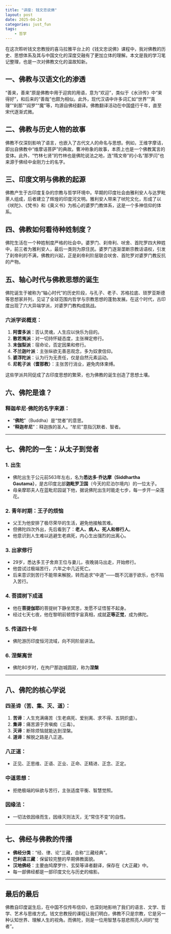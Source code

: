 ```yaml
---
title: "讲座: 钱文忠说佛"
layout: post
date: 2025-04-24
categories: just_fun
tags:
    - 哲学
---
```


在这次聆听钱文忠教授的喜马拉雅平台上的《钱文忠说佛》课程中，我对佛教的历史、思想体系及其与中国文化的深度交融有了更加立体的理解。本文是我的学习笔记整理，也是一次对佛教文化的温故知新。

## 一、佛教与汉语文化的渗透

“善来，善来”原是佛教中用于迎宾的用语，意为“欢迎”，类似于《水浒传》中“来得好”，和后来的“善哉”也颇为相似。此外，现代汉语中许多词汇如“世界”“真理”“刹那”“阎罗”“魔”等，均源自佛经翻译。佛教翻译活动在中国盛行千年，直至宋代逐渐式微。

## 二、佛教与历史人物的故事

佛教不仅深刻影响了语言，也嵌入了古代文人的命名与思想。例如，王维字摩诘，即出自佛教中“维摩诘菩萨”的典故。曹冲称象的故事，本质上也是一个佛教寓言的变体。此外，“竹林七贤”的竹林也是佛陀说法之地，连“隋文帝”的小名“那罗闫”也来源于佛经中金刚力士的名字。

## 三、印度文明与佛教的起源

佛教产生于古印度复杂的宗教与哲学环境中。早期的印度社会由雅利安人与达罗毗荼人组成，后者建立了辉煌的印度河文明。雅利安人带来了吠陀文化，形成了以《吠陀》、《梵书》和《奥义书》为核心的婆罗门教体系，这是一个多神信仰的体系。

## 四、佛教如何看待种姓制度？

佛陀生活在一个种姓制度严格的社会中。婆罗门、刹帝利、吠舍、首陀罗四大种姓中，前三者为雅利安人，最后一类则为原住民。婆罗门逐渐垄断宗教话语权，引发了刹帝利的不满，佛教的兴起，正是刹帝利阶层联合吠舍、首陀罗对婆罗门教反抗的产物。

## 五、轴心时代与佛教思想的诞生

佛陀诞生于被称为“轴心时代”的历史阶段，与孔子、老子、苏格拉底、琐罗亚斯德等思想家并列，见证了全球范围内哲学与宗教思想的蓬勃发展。在这个时代，古印度出现了六大异端学派，对婆罗门教构成挑战。

### 六派学说概览：

1. **阿耆多派**：否认灵魂，人生应以快乐为目的。
2. **散若夷派**：对一切持怀疑态度，主张禅定修行。
3. **末伽梨派**：宿命论，否定因果和修行。
4. **不兰迦叶派**：主张纵欲无善恶观念，多为奴隶信仰。
5. **婆浮陀派**：认为行为无责任，仅是自然元素运动。
6. **尼乾子派（耆那教）**：主张苦行消业，避免肉体束缚。

这些学派共同促成了古印度思想的繁荣，也为佛教的诞生创造了思想土壤。


## 六、佛陀是谁？

### 释迦牟尼·佛陀的名字来源：

- “**佛陀**”（Buddha）是“觉者”的意思。
- “**释迦牟尼**”：释迦族的圣人。“牟尼”意指沉默者、智者。

---

## 七、佛陀的一生：从太子到觉者

### 1. 出生

- 佛陀出生于公元前563年左右，名为**悉达多·乔达摩（Siddhartha Gautama）**，是古印度北部**迦毗罗卫国**（今天的尼泊尔境内）的一位太子。
- 母亲摩耶夫人在蓝毗尼园诞下他，据说佛陀出生时能走七步，每一步开一朵莲花。

### 2. 青年时期：王子的烦恼

- 父王为他安排了极尽荣华的生活，避免他接触苦难。
- 但佛陀四次外出，先后看到了：**老人、病人、死人和修行人**。
- 他意识到人生难以逃避生老病死，内心生出强烈的出离心。

### 3. 出家修行

- 29岁，悉达多王子舍弃王位与妻儿，夜晚骑马出走，开始修行。
- 他尝试过极端苦行，六年之中几近死亡。
- 后来意识到苦行不能带来解脱，转而追求“中道”——既不沉溺于欲乐，也不陷入苦行。

### 4. 菩提树下成道

- 他在**菩提伽耶**的菩提树下静坐冥思，发愿不证悟誓不起身。
- 经过七天七夜，他在黎明前顿悟宇宙真相，成就**正等正觉**，成为佛陀。

### 5. 传道四十年

- 佛陀游历印度恒河流域，向不同阶层讲法。

### 6. 涅槃离世

- 佛陀80岁时，在拘尸那迦城圆寂，称为**涅槃**

---

## 八、佛陀的核心学说

### 四圣谛（苦、集、灭、道）：

1. **苦谛**：人生充满痛苦（生老病死、爱别离、求不得、五阴炽盛）。
2. **集谛**：痛苦源于贪嗔痴（三毒）。
3. **灭谛**：断除烦恼就能达到涅槃。
4. **道谛**：解脱之路是八正道。

### 八正道：

- 正见、正思维、正语、正业、正命、正精进、正念、正定。

### 中道思想：

- 拒绝极端的纵欲与苦行，主张适度平衡、智慧觉照。

### 因缘法：

- 一切法依因缘而生，因缘灭则法灭，无“常住不变”的自性。

---

## 七、佛经与佛教的传播

- **佛经分类**：“经、律、论”三藏，合称“三藏经典”。
- **巴利语三藏**：保留较完整的早期佛教面貌。
- **汉地佛经**：主要由鸠摩罗什、玄奘等译者翻译，保存在《大正藏》中。
- 每一部佛经都是一部印度文化与历史的缩影。

---

## 最后的最后

佛教自印度诞生后，在中国不仅传布信仰，也深刻地影响了我们的语言、文学、哲学、艺术与思维方式。钱文忠教授的课程让我们明白，佛教不只是宗教，它是另一种认知世界、理解人生的视角。而佛陀，则是一位用智慧与慈悲照亮人间的“觉者”。